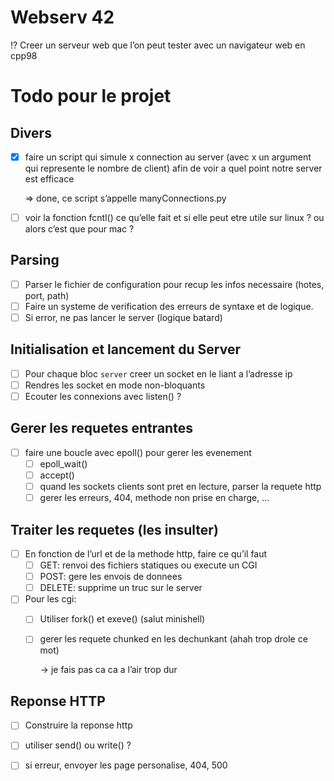 # Webserv 42


<aside>
⁉️ Creer un serveur web que l’on peut tester avec un navigateur web en cpp98

</aside>


# Todo pour le projet

## Divers

- [x]  faire un script qui simule x connection au server (avec x un argument qui represente le nombre de client) afin de voir a quel point notre server est efficace
    
    ⇒ done, ce script s’appelle manyConnections.py
    
- [ ]  voir la fonction fcntl() ce qu’elle fait et si elle peut etre utile sur linux ? ou alors c’est que pour mac ?

## Parsing

- [ ]  Parser le fichier de configuration pour recup les infos necessaire (hotes, port, path)
- [ ]  Faire un systeme de verification des erreurs de syntaxe et de logique.
- [ ]  Si error, ne pas lancer le server (logique batard)

## Initialisation et lancement du Server

- [ ]  Pour chaque bloc `server` creer un socket en le liant a l’adresse ip
- [ ]  Rendres les socket en mode non-bloquants
- [ ]  Ecouter les connexions avec listen() ?

## Gerer les requetes entrantes

- [ ]  faire une boucle avec epoll() pour gerer les evenement
    - [ ]  epoll_wait()
    - [ ]  accept()
    - [ ]  quand les sockets clients sont pret en lecture, parser la requete http
    - [ ]  gerer les erreurs, 404, methode non prise en charge, …

## Traiter les requetes (les insulter)

- [ ]  En fonction de l’url et de la methode http, faire ce qu’il faut
    - [ ]  GET: renvoi des fichiers statiques ou execute un CGI
    - [ ]  POST: gere les envois de donnees
    - [ ]  DELETE: supprime un truc sur le server
- [ ]  Pour les cgi:
    - [ ]  Utiliser fork() et exeve() (salut minishell)
    - [ ]  gerer les requete chunked en les dechunkant (ahah trop drole ce mot)
        
        → je fais pas ca ca a l’air trop dur
        

## Reponse HTTP

- [ ]  Construire la reponse http
- [ ]  utiliser send() ou write() ?
- [ ]  si erreur, envoyer les page personalise, 404, 500

